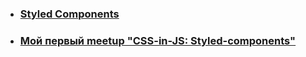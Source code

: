 * ### [Styled Components](https://github.com/dmitrbrvsk/blog/blob/master/src/assets/styled-components.pdf)
* ### [Мой первый meetup "CSS-in-JS: Styled-components"](https://youtu.be/7WIuot8SU_M)